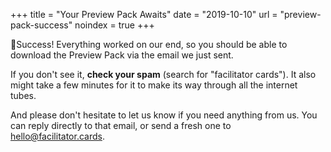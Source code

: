 +++
title = "Your Preview Pack Awaits"
date = "2019-10-10"
url = "preview-pack-success"
noindex = true
+++

🎉Success! Everything worked on our end, so you should be able to download the Preview Pack via the email we just sent. 

If you don't see it, **check your spam** (search for "facilitator cards"). It also might take a few minutes for it to make its way through all the internet tubes.

And please don't hesitate to let us know if you need anything from us. You can reply directly to that email, or send a fresh one to [hello@facilitator.cards](mailto:hello@facilitator.cards).